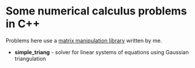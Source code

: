 # Some numerical calculus problems in C++
Problems here use a [matrix manipulation library](https://github.com/petru-dimitriu/matrixman) written by me.
* **simple_triang** - solver for linear systems of equations using Gaussian triangulation